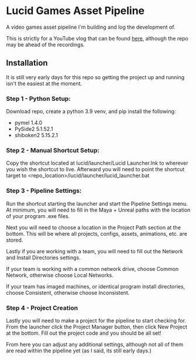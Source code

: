 # Lucid Games Asset Pipeline
A video games asset pipeline I'm building and log the development of.

This is strictly for a YouTube vlog that can be found [here](https://youtube.com/playlist?list=PLdFnThjjgy9YIXYQMJhJgwgGUCxSubICY&si=ObTBWf73c1Oh7gMY),
although the repo may be ahead of the recordings.

## Installation
It is still very early days for this repo so getting the project up and running isn't
the easiest at the moment.


### Step 1 - Python Setup:
Download repo, create a python 3.9 venv, and pip install the following:
- pymel 1.4.0
- PySide2 5.1.52.1
- shiboken2 5.15.2.1


### Step 2 - Manual Shortcut Setup:
Copy the shortcut located at lucid/launcher/Lucid Launcher.lnk to wherever you wish the shortcut to live.
Afterward you will need to point the shortcut target to <repo_location>/lucid/launcher/lucid_launcher.bat


### Step 3 - Pipeline Settings:
Run the shortcut starting the launcher and start the Pipeline Settings menu. At minimum, you will need to
fill in the Maya + Unreal paths with the location of your program .exe files.

Next you will need to choose a location in the Project Path section at the bottom. This will be where all
projects, configs, assets, animations, etc. are stored.

Lastly if you are working with a team, you will need to fill out the Network and Install Directories settings.

If your team is working with a common network drive, choose Common Network, otherwise choose Local Networks.

If your team has imaged machines, or identical program install directories, choose Consistent, otherwise choose
Inconsistent.


### Step 4 - Project Creation
Lastly you will need to make a project for the pipeline to start checking for. From the launcher click the
Project Manager button, then click New Project at the bottom. Fill out the project code and you should be
all set!

From here you can adjust any additional settings, although not all of them are read within the pipeline yet (as
I said, its still early days.)